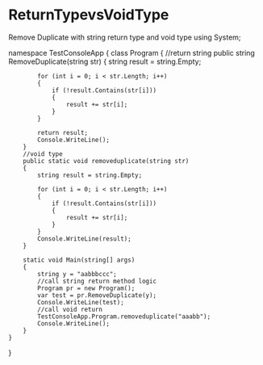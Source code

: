 # ReturnTypevsVoidType
Remove Duplicate with string return type and void type
using System;

namespace TestConsoleApp
{
    class Program
    {
        //return string
        public string RemoveDuplicate(string str)
        {
            string result = string.Empty;

            for (int i = 0; i < str.Length; i++)
            {
                if (!result.Contains(str[i]))
                {
                    result += str[i];
                }
            }

            return result;
            Console.WriteLine();
        }
        //void type
        public static void removeduplicate(string str)
        {
            string result = string.Empty;

            for (int i = 0; i < str.Length; i++)
            {
                if (!result.Contains(str[i]))
                {
                    result += str[i];
                }
            }
            Console.WriteLine(result);
        }

        static void Main(string[] args)
        {
            string y = "aabbbccc";
            //call string return method logic
            Program pr = new Program();
            var test = pr.RemoveDuplicate(y);
            Console.WriteLine(test);
            //call void return
            TestConsoleApp.Program.removeduplicate("aaabb");
            Console.WriteLine();
        }
    }
}
